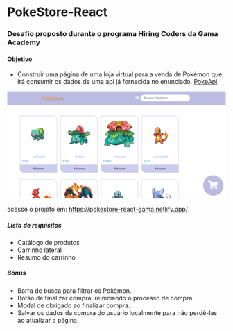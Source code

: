 # PokeStore-React
### Desafio proposto durante o programa Hiring Coders da Gama Academy

#### Objetivo
* Construir uma página de uma loja virtual para a venda de Pokémon que irá consumir os dados de uma api já fornecida no enunciado.
[PokeApi](https://pokeapi.co/)

![](pokestore.gif)

acesse o projeto em: https://pokestore-react-gama.netlify.app/

##### Lista de requisitos

* Catálogo de produtos 
* Carrinho lateral
* Resumo do carrinho

##### Bônus

* Barra de busca para filtrar os Pokémon.
* Botão de finalizar compra, reiniciando o processo de compra.
* Modal de obrigado ao finalizar compra.
* Salvar os dados da compra do usuário localmente para não perdê-las ao atualizar a página.


